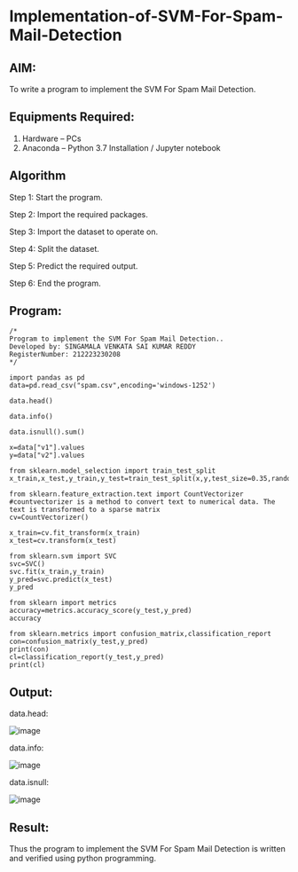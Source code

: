 # Implementation-of-SVM-For-Spam-Mail-Detection

## AIM:
To write a program to implement the SVM For Spam Mail Detection.

## Equipments Required:
1. Hardware – PCs
2. Anaconda – Python 3.7 Installation / Jupyter notebook

## Algorithm
Step 1: Start the program.

Step 2: Import the required packages.

Step 3: Import the dataset to operate on.

Step 4: Split the dataset.

Step 5: Predict the required output.

Step 6: End the program.

## Program:
```
/*
Program to implement the SVM For Spam Mail Detection..
Developed by: SINGAMALA VENKATA SAI KUMAR REDDY
RegisterNumber: 212223230208 
*/
```

```
import pandas as pd
data=pd.read_csv("spam.csv",encoding='windows-1252')

data.head()

data.info()

data.isnull().sum()

x=data["v1"].values
y=data["v2"].values

from sklearn.model_selection import train_test_split
x_train,x_test,y_train,y_test=train_test_split(x,y,test_size=0.35,random_state=0)

from sklearn.feature_extraction.text import CountVectorizer
#countvectorizer is a method to convert text to numerical data. The text is transformed to a sparse matrix
cv=CountVectorizer()

x_train=cv.fit_transform(x_train)
x_test=cv.transform(x_test)

from sklearn.svm import SVC
svc=SVC()
svc.fit(x_train,y_train)
y_pred=svc.predict(x_test)
y_pred

from sklearn import metrics
accuracy=metrics.accuracy_score(y_test,y_pred)
accuracy

from sklearn.metrics import confusion_matrix,classification_report
con=confusion_matrix(y_test,y_pred)
print(con)
cl=classification_report(y_test,y_pred)
print(cl)
```

## Output:

data.head:

![image](https://github.com/user-attachments/assets/5409a3f5-a4c8-4834-b09f-e3d53434a021)

data.info:

![image](https://github.com/user-attachments/assets/f2ff642a-c01f-4af9-a678-d2f060abc118)

data.isnull:

![image](https://github.com/user-attachments/assets/04d86014-2f49-4070-9bec-28842bb5dc3f)


## Result:
Thus the program to implement the SVM For Spam Mail Detection is written and verified using python programming.
